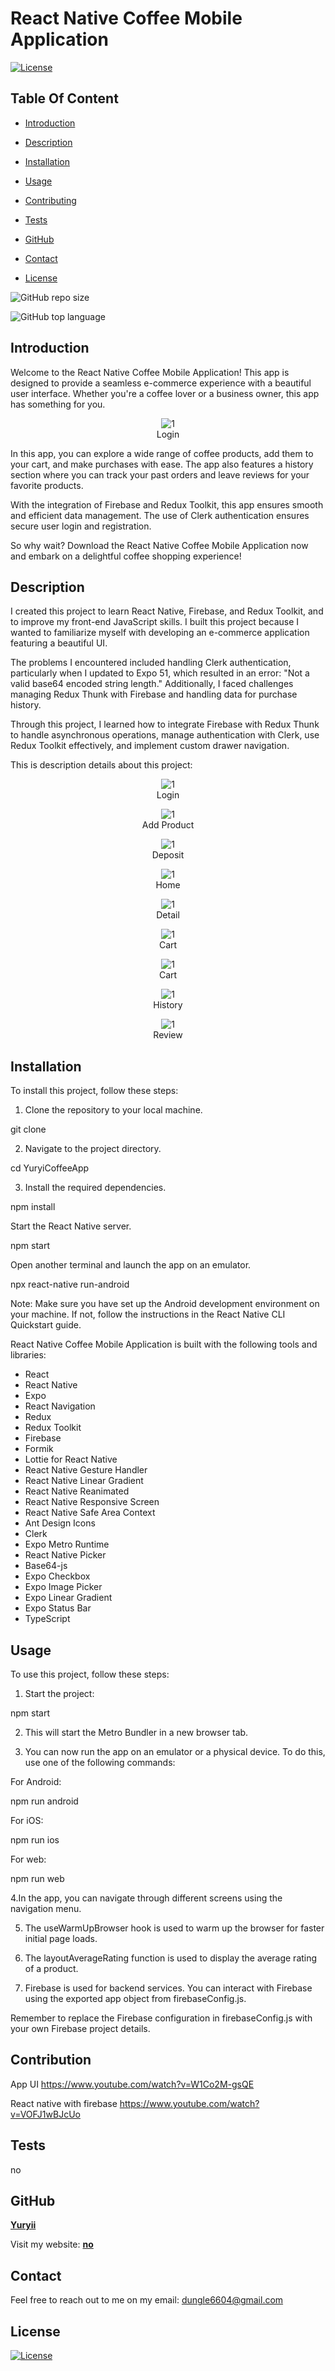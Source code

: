 # React Native Coffee Mobile Application 

  [![License](https://img.shields.io/static/v1?label=License&message=MIT&color=blue&?style=plastic&logo=appveyor)](https://opensource.org/license/MIT)



## Table Of Content

- [Introduction](#introduction)
- [Description](#description)

- [Installation](#installation)
- [Usage](#usage)
- [Contributing](#contribution)
- [Tests](#tests)
- [GitHub](#github)
- [Contact](#contact)
- [License](#license)




![GitHub repo size](https://img.shields.io/github/repo-size/Yuryii/Coffee-App?style=plastic)

  ![GitHub top language](https://img.shields.io/github/languages/top/Yuryii/Coffee-App?style=plastic)



## Introduction

Welcome to the React Native Coffee Mobile Application! This app is designed to provide a seamless e-commerce experience with a beautiful user interface. Whether you're a coffee lover or a business owner, this app has something for you.

<p align="center">
  <img alt="1" [Screenshot] src="assets/images/4.png"><br>
Login 
</p>

In this app, you can explore a wide range of coffee products, add them to your cart, and make purchases with ease. The app also features a history section where you can track your past orders and leave reviews for your favorite products.

With the integration of Firebase and Redux Toolkit, this app ensures smooth and efficient data management. The use of Clerk authentication ensures secure user login and registration.

So why wait? Download the React Native Coffee Mobile Application now and embark on a delightful coffee shopping experience!


## Description

  I created this project to learn React Native, Firebase, and Redux Toolkit, and to improve my front-end JavaScript skills. I built this project because I wanted to familiarize myself with developing an e-commerce application featuring a beautiful UI.

The problems I encountered included handling Clerk authentication, particularly when I updated to Expo 51, which resulted in an error: "Not a valid base64 encoded string length." Additionally, I faced challenges managing Redux Thunk with Firebase and handling data for purchase history.

Through this project, I learned how to integrate Firebase with Redux Thunk to handle asynchronous operations, manage authentication with Clerk, use Redux Toolkit effectively, and implement custom drawer navigation.

This is description details about this project: 











<p align="center">
  <img alt="1" [Screenshot] src="assets/images/1.png"><br>
Login 
</p>
<p align="center">
  <img alt="1" [Screenshot] src="assets/images/2.png"><br>
Add Product
</p>
<p align="center">
  <img alt="1" [Screenshot] src="assets/images/3.png"><br>
Deposit
</p>
<p align="center">
  <img alt="1" [Screenshot] src="assets/images/4.png"><br>
Home
</p>
<p align="center">
  <img alt="1" [Screenshot] src="assets/images/5.png"><br>
Detail
</p>
<p align="center">
  <img alt="1" [Screenshot] src="assets/images/6.png"><br>
Cart
</p>
<p align="center">
  <img alt="1" [Screenshot] src="assets/images/7.png"><br>
Cart
</p>
<p align="center">
  <img alt="1" [Screenshot] src="assets/images/8.png"><br>
History
</p>
<p align="center">
  <img alt="1" [Screenshot] src="assets/images/9.png"><br>
Review
</p>






## Installation

To install this project, follow these steps:

1. Clone the repository to your local machine.

git clone <repository-url>

2. Navigate to the project directory.

cd YuryiCoffeeApp

3. Install the required dependencies.

npm install

Start the React Native server.

npm start

Open another terminal and launch the app on an emulator.

npx react-native run-android

Note: Make sure you have set up the Android development environment on your machine. If not, follow the instructions in the React Native CLI Quickstart guide.




React Native Coffee Mobile Application  is built with the following tools and libraries: 
<ul>
  <li>React</li>
  <li>React Native</li>
  <li>Expo</li>
  <li>React Navigation</li>
  <li>Redux</li>
  <li>Redux Toolkit</li>
  <li>Firebase</li>
  <li>Formik</li>
  <li>Lottie for React Native</li>
  <li>React Native Gesture Handler</li>
  <li>React Native Linear Gradient</li>
  <li>React Native Reanimated</li>
  <li>React Native Responsive Screen</li>
  <li>React Native Safe Area Context</li>
  <li>Ant Design Icons</li>
  <li>Clerk</li>
  <li>Expo Metro Runtime</li>
  <li>React Native Picker</li>
  <li>Base64-js</li>
  <li>Expo Checkbox</li>
  <li>Expo Image Picker</li>
  <li>Expo Linear Gradient</li>
  <li>Expo Status Bar</li>
  <li>TypeScript</li>
</ul>






## Usage
 
To use this project, follow these steps:

1. Start the project:

npm start

2. This will start the Metro Bundler in a new browser tab.

3. You can now run the app on an emulator or a physical device. To do this, use one of the following commands:

For Android:

npm run android

For iOS:

npm run ios

For web:

npm run web

4.In the app, you can navigate through different screens using the navigation menu.

5. The useWarmUpBrowser hook is used to warm up the browser for faster initial page loads.

6. The layoutAverageRating function is used to display the average rating of a product.

7. Firebase is used for backend services. You can interact with Firebase using the exported app object from firebaseConfig.js.

Remember to replace the Firebase configuration in firebaseConfig.js with your own Firebase project details.





## Contribution


App UI   https://www.youtube.com/watch?v=W1Co2M-gsQE

React native with firebase https://www.youtube.com/watch?v=VOFJ1wBJcUo







## Tests
 
no





## GitHub

<a href="https://github.com/Yuryii"><strong>Yuryii</a></strong>



<p>Visit my website: <strong><a href="no">no</a></strong></p>





## Contact

Feel free to reach out to me on my email:
dungle6604@gmail.com





## License

[![License](https://img.shields.io/static/v1?label=Licence&message=MIT&color=blue)](https://opensource.org/license/MIT)



